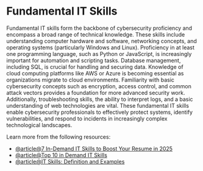 # Fundamental IT Skills

Fundamental IT skills form the backbone of cybersecurity proficiency and encompass a broad range of technical knowledge. These skills include understanding computer hardware and software, networking concepts, and operating systems (particularly Windows and Linux). Proficiency in at least one programming language, such as Python or JavaScript, is increasingly important for automation and scripting tasks. Database management, including SQL, is crucial for handling and securing data. Knowledge of cloud computing platforms like AWS or Azure is becoming essential as organizations migrate to cloud environments. Familiarity with basic cybersecurity concepts such as encryption, access control, and common attack vectors provides a foundation for more advanced security work. Additionally, troubleshooting skills, the ability to interpret logs, and a basic understanding of web technologies are vital. These fundamental IT skills enable cybersecurity professionals to effectively protect systems, identify vulnerabilities, and respond to incidents in increasingly complex technological landscapes.

Learn more from the following resources:

- [@article@7 In-Demand IT Skills to Boost Your Resume in 2025](https://www.coursera.org/articles/key-it-skills-for-your-career)
- [@article@Top 10 in Demand IT Skills](https://www.comptia.org/blog/top-it-skills-in-demand)
- [@article@IT Skills: Definition and Examples](https://www.indeed.com/career-advice/finding-a-job/it-skills)